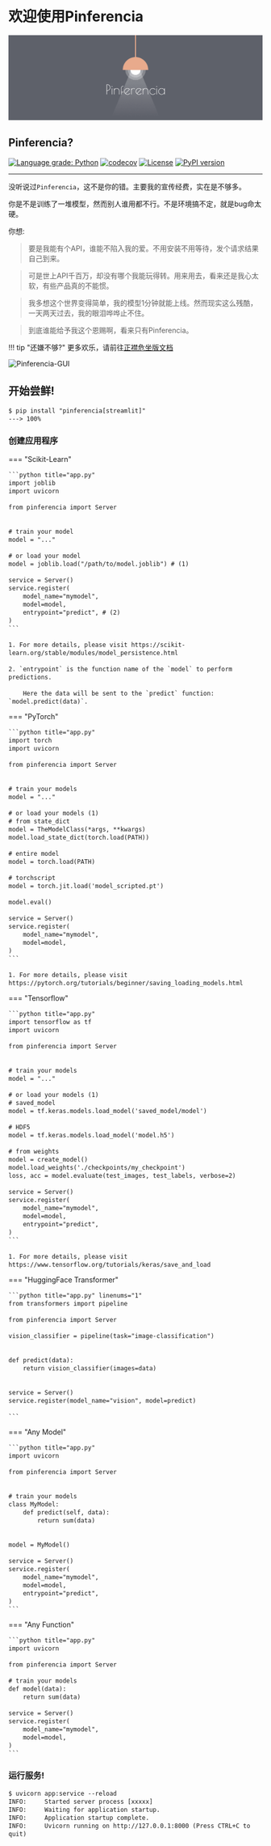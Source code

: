 # 欢迎使用Pinferencia

![Pinferencia](/assets/images/logo_header.png)

## Pinferencia?

[![Language grade: Python](https://img.shields.io/lgtm/grade/python/g/underneathall/pinferencia.svg?logo=lgtm&logoWidth=18)](https://lgtm.com/projects/g/underneathall/pinferencia/context:python)
[![codecov](https://codecov.io/gh/underneathall/pinferencia/branch/main/graph/badge.svg?token=M7J77E4IWC)](https://codecov.io/gh/underneathall/pinferencia)
[![License](https://img.shields.io/badge/License-Apache_2.0-blue.svg)](https://opensource.org/licenses/Apache-2.0)
[![PyPI version](https://badge.fury.io/py/pinferencia.svg)](https://badge.fury.io/py/pinferencia)

---

没听说过`Pinferencia`，这不是你的错。主要我的宣传经费，实在是不够多。

你是不是训练了一堆模型，然而别人谁用都不行。不是环境搞不定，就是bug命太硬。

你想:

> 要是我能有个API，谁能不陷入我的爱。不用安装不用等待，发个请求结果自己到来。

> 可是世上API千百万，却没有哪个我能玩得转。用来用去，看来还是我心太软，有些产品真的不能惯。

> 我多想这个世界变得简单，我的模型1分钟就能上线。然而现实这么残酷，一天两天过去，我的眼泪哗哗止不住。

> 到底谁能给予我这个恩赐啊，看来只有Pinferencia。

!!! tip "还嫌不够?"
    更多欢乐，请前往[正襟危坐版文档](/rc)

![Pinferencia-GUI](https://storage.googleapis.com/pinferencia/docs/Pinferencia-Frontend.gif)

## 开始尝鲜!

<div class="termy">

```console
$ pip install "pinferencia[streamlit]"
---> 100%
```

</div>

### 创建应用程序

=== "Scikit-Learn"

    ```python title="app.py"
    import joblib
    import uvicorn

    from pinferencia import Server


    # train your model
    model = "..."

    # or load your model
    model = joblib.load("/path/to/model.joblib") # (1)

    service = Server()
    service.register(
        model_name="mymodel",
        model=model,
        entrypoint="predict", # (2)
    )
    ```

    1. For more details, please visit https://scikit-learn.org/stable/modules/model_persistence.html

    2. `entrypoint` is the function name of the `model` to perform predictions.

        Here the data will be sent to the `predict` function: `model.predict(data)`.

=== "PyTorch"

    ```python title="app.py"
    import torch
    import uvicorn

    from pinferencia import Server


    # train your models
    model = "..."

    # or load your models (1)
    # from state_dict
    model = TheModelClass(*args, **kwargs)
    model.load_state_dict(torch.load(PATH))

    # entire model
    model = torch.load(PATH)

    # torchscript
    model = torch.jit.load('model_scripted.pt')

    model.eval()

    service = Server()
    service.register(
        model_name="mymodel",
        model=model,
    )
    ```

    1. For more details, please visit https://pytorch.org/tutorials/beginner/saving_loading_models.html

=== "Tensorflow"

    ```python title="app.py"
    import tensorflow as tf
    import uvicorn

    from pinferencia import Server


    # train your models
    model = "..."

    # or load your models (1)
    # saved_model
    model = tf.keras.models.load_model('saved_model/model')

    # HDF5
    model = tf.keras.models.load_model('model.h5')

    # from weights
    model = create_model()
    model.load_weights('./checkpoints/my_checkpoint')
    loss, acc = model.evaluate(test_images, test_labels, verbose=2)

    service = Server()
    service.register(
        model_name="mymodel",
        model=model,
        entrypoint="predict",
    )
    ```

    1. For more details, please visit https://www.tensorflow.org/tutorials/keras/save_and_load

=== "HuggingFace Transformer"

    ```python title="app.py" linenums="1"
    from transformers import pipeline

    from pinferencia import Server

    vision_classifier = pipeline(task="image-classification")


    def predict(data):
        return vision_classifier(images=data)


    service = Server()
    service.register(model_name="vision", model=predict)

    ```

=== "Any Model"

    ```python title="app.py"
    import uvicorn

    from pinferencia import Server


    # train your models
    class MyModel:
        def predict(self, data):
            return sum(data)


    model = MyModel()

    service = Server()
    service.register(
        model_name="mymodel",
        model=model,
        entrypoint="predict",
    )
    ```

=== "Any Function"

    ```python title="app.py"
    import uvicorn

    from pinferencia import Server

    # train your models
    def model(data):
        return sum(data)

    service = Server()
    service.register(
        model_name="mymodel",
        model=model,
    )
    ```

### 运行服务!

<div class="termy">

```console
$ uvicorn app:service --reload
INFO:     Started server process [xxxxx]
INFO:     Waiting for application startup.
INFO:     Application startup complete.
INFO:     Uvicorn running on http://127.0.0.1:8000 (Press CTRL+C to quit)
```

</div>
